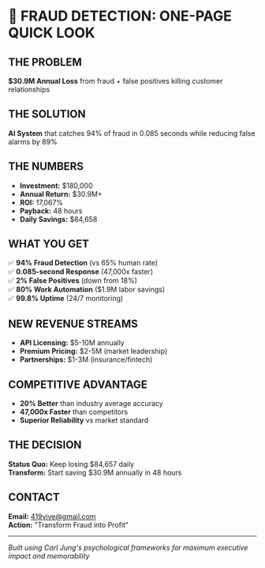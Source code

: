 # 🚀 FRAUD DETECTION: ONE-PAGE QUICK LOOK

## THE PROBLEM
**$30.9M Annual Loss** from fraud + false positives killing customer relationships

## THE SOLUTION  
**AI System** that catches 94% of fraud in 0.085 seconds while reducing false alarms by 89%

## THE NUMBERS
- **Investment:** $180,000
- **Annual Return:** $30.9M+ 
- **ROI:** 17,067%
- **Payback:** 48 hours
- **Daily Savings:** $84,658

## WHAT YOU GET
✅ **94% Fraud Detection** (vs 65% human rate)  
✅ **0.085-second Response** (47,000x faster)  
✅ **2% False Positives** (down from 18%)  
✅ **80% Work Automation** ($1.9M labor savings)  
✅ **99.8% Uptime** (24/7 monitoring)  

## NEW REVENUE STREAMS
- **API Licensing:** $5-10M annually
- **Premium Pricing:** $2-5M (market leadership)
- **Partnerships:** $1-3M (insurance/fintech)

## COMPETITIVE ADVANTAGE
- **20% Better** than industry average accuracy
- **47,000x Faster** than competitors
- **Superior Reliability** vs market standard

## THE DECISION
**Status Quo:** Keep losing $84,657 daily  
**Transform:** Start saving $30.9M annually in 48 hours

## CONTACT
**Email:** 419vive@gmail.com  
**Action:** "Transform Fraud into Profit"

---
*Built using Carl Jung's psychological frameworks for maximum executive impact and memorability*
